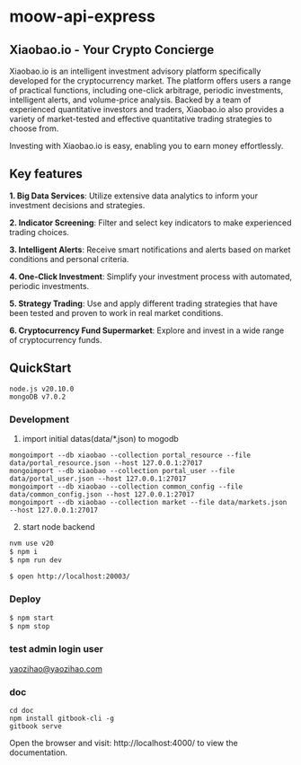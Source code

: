 # moow-api-express

## Xiaobao.io - Your Crypto Concierge

Xiaobao.io is an intelligent investment advisory platform specifically developed for the cryptocurrency market. The platform offers users a range of practical functions, including one-click arbitrage, periodic investments, intelligent alerts, and volume-price analysis. Backed by a team of experienced quantitative investors and traders, Xiaobao.io also provides a variety of market-tested and effective quantitative trading strategies to choose from.

Investing with Xiaobao.io is easy, enabling you to earn money effortlessly.

## Key features

**1. Big Data Services**: Utilize extensive data analytics to inform your investment decisions and strategies.

**2. Indicator Screening**: Filter and select key indicators to make experienced trading choices.

**3. Intelligent Alerts**: Receive smart notifications and alerts based on market conditions and personal criteria.

**4. One-Click Investment**: Simplify your investment process with automated, periodic investments.

**5. Strategy Trading**: Use and apply different trading strategies that have been tested and proven to work in real market conditions.

**6. Cryptocurrency Fund Supermarket**: Explore and invest in a wide range of cryptocurrency funds.

## QuickStart

```
node.js v20.10.0
mongoDB v7.0.2
```

### Development

1. import initial datas(data/\*.json) to mogodb

```
mongoimport --db xiaobao --collection portal_resource --file data/portal_resource.json --host 127.0.0.1:27017
mongoimport --db xiaobao --collection portal_user --file data/portal_user.json --host 127.0.0.1:27017
mongoimport --db xiaobao --collection common_config --file data/common_config.json --host 127.0.0.1:27017
mongoimport --db xiaobao --collection market --file data/markets.json --host 127.0.0.1:27017
```

2. start node backend

```bash
nvm use v20
$ npm i
$ npm run dev

$ open http://localhost:20003/
```

### Deploy

```bash
$ npm start
$ npm stop
```

### test admin login user

yaozihao@yaozihao.com

### doc

```
cd doc
npm install gitbook-cli -g
gitbook serve

```

Open the browser and visit: http://localhost:4000/ to view the documentation.
